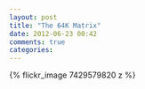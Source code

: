 ```yaml
---
layout: post
title: "The 64K Matrix"
date: 2012-06-23 00:42
comments: true
categories: 
---
```

{% flickr_image 7429579820 z %}
